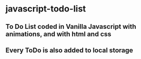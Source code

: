 # javascript-todo-list

## To Do List coded in Vanilla Javascript with animations, and with html and css
## Every ToDo is also added to local storage
